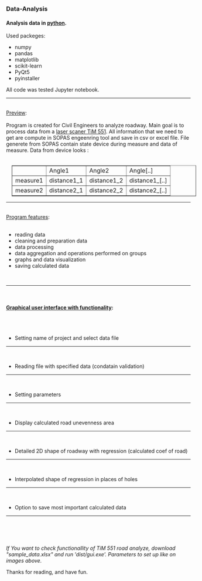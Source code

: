 <h3>Data-Analysis</h3>

<h4>Analysis data in <u>python</u>.</h4>

Used packeges:
<ul>
    <li>numpy</li>
    <li>pandas</li>
    <li>matplotlib</li>
    <li>scikit-learn</li>
    <li>PyQt5</li>
    <li>pyinstaller</li>
</ul>
All code was tested Jupyter notebook.
<br>
<hr>
<br>
<u>Preview</u>: <br>
<br>
Program is created for Civil Engineers to analyze roadway.
Main goal is to process data from a <a href="https://www.sick.com/us/en/detection-and-ranging-solutions/2d-lidar-sensors/tim5xx/tim551-2050001/p/p343045" target="_blank">laser scaner TiM 551</a>.
All information that we need to get are compute in SOPAS engeenring tool and save in csv or excel file.
File generete from SOPAS contain state device during measure and data of measure.
Data from device looks :
<br><br>
<table border="1" style="margin-left:15px">
    <tr>
        <td></td>
        <td>Angle1</td>
        <td>Angle2</td>
        <td>Angle[..]</td>
    </tr>
    <tr>
        <td>measure1</td>
        <td>distance1_1</td>
        <td>distance1_2</td>
        <td>distance1_[..]</td>
    </tr>
    <tr>
        <td>measure2</td>
        <td>distance2_1</td>
        <td>distance2_2</td>
        <td>distance2_[..]</td>
    </tr>
</table>
<hr>
<br>
<u>Program features</u>: <br>
<br>
<ul>
    <li>reading data</li>
    <li>cleaning and preparation data</li>
    <li>data processing</li>
    <li>data aggregation and operations performed on groups</li>
    <li>graphs and data visualization</li>
    <li>saving calculated data</li>
</ul>
<br>
<hr>
<br>
<h4><u>Graphical user interface with functionality</u>:</h4> <br>
<br>
<img src="git_img/intro1.png" alt="">
<ul>
    <li>
        <p>Setting name of project and select data file </p>
    </li>
</ul>
<hr>
<br>
<img src="git_img/intro2.png" alt="">
<ul>
    <li>
        <p>Reading file with specified data (condatain validation)</p>
    </li>
</ul>
<hr>
<br>
<img src="git_img/intro4.png" alt="">
<ul>
    <li>
        <p>Setting parameters </p>
    </li>
</ul>

<hr>
<br>
<img src="git_img/intro5.png" alt="">
<ul>
    <li>
        <p>Display calculated road unevenness area</p>
    </li>
</ul>
<hr>
<br>
<img src="git_img/intro6.png" alt="">
<ul>
    <li>
        <p>Detailed 2D shape of roadway with regression (calculated coef of road)</p>
    </li>

</ul>
<hr>
<br>
<img src="git_img/intro7.png" alt="">
<ul>
    <li>
        <p>Interpolated shape of regression in places of holes</p>
    </li>
</ul>
<hr>
<br>
<img src="git_img/intro8.png" alt="">
<ul>
    <li>
        <p>Option to save most important calculated data</p>
    </li>
</ul>
<hr>
<br>

<br><br>
<em>If You want to check functionallity of TiM 551 road analyze, download "sample_data.xlsx" and run 'dist/gui.exe'. Parameters to set up like on images above.</em>
<br>
<p>Thanks for reading, and have fun.</p>
